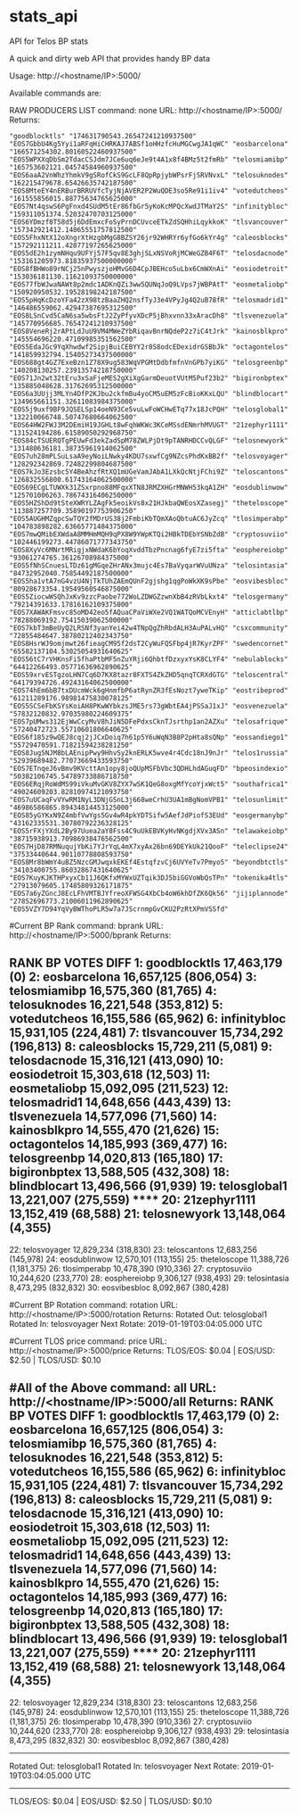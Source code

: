 # stats_api
API for Telos BP stats

A quick and dirty web API that provides handy BP data

Usage:  http://<hostname/IP>:5000/<command>

Available commands are:

RAW PRODUCERS LIST
command: none
URL:  http://<hostname/IP>:5000/
Returns:

    "goodblocktls" "174631790543.26547241210937500" "EOS7GbbU4Kg5Yyi1aRFqHiCHRKAJ7ABSf1oHHzfcHuMGCwgJA1qWC" "eosbarcelona" "166571254302.80160522460937500" "EOS5WPXXqDbSm2TdacCSJdm7JCe6uq6eJe9t4A1x8f4BMz5t2fmRb" "telosmiamibp" "165753602121.04574584960937500" "EOS6aaA2VnWhzYhmkV9gSRofCkS9GcLF8QpRpjybWPsrFjSRVNvxL" "telosuknodes" "162215479678.65426635742187500" "EOS8MteEY4nERBurBRRUVfcTyjNjAVER2P2WuQDE3so5Re91i1iv4" "votedutcheos" "161555856015.88775634765625000" "EOS7Nt4qswS6PgFnxd4SUdM5tEr86fbGr5yKoKcMPQcXwdJTMaY2S" "infinitybloc" "159311051374.52032470703125000" "EOS6YDmzf8T58d5j6DdEmxcFoSyPrnDCUvceETkZdSQHhiLqykkoK" "tlsvancouver" "157342921412.14065551757812500" "EOS5FhxNtX12oXngrXtHzgbMgG8BZSY26jr92WHRYr6yfGo6kYr4g" "caleosblocks" "157292111211.42877197265625000" "EOS5dE2h1zymNHqu9UFYj57F5qv8E3ghjSLxNSVoRjMCWeGZB4F6T" "telosdacnode" "153161205973.81835937500000000" "EOS8fBHWo89rNCj25nPwyszjoHMvG6D4CpJBEHco5uLbx6CmWXnAi" "eosiodetroit" "153036181130.11621093750000000" "EOS77fbWJwaNAWt8p2mdc1ADKnQZi3ww5QUNqJoQ9LVps7jWBPAtT" "eosmetaliobp" "150920950532.19528198242187500" "EOS5pHqKcDzoYFa42zX98tzBaaZHQ2nsfTyJ3e4VPyJg4Q2uB78fR" "telosmadrid1" "146486559062.42947387695312500" "EOS8LSnCvd5CaN6sa5wbsFtJ2ZyPfyvXDcP5jBhxvnn33xAracDh8" "tlsvenezuela" "145770956685.76547241210937500" "EOS8VeneRj2rAPtLdJuU9VM4MWeZYbRiqavBnrNQdeP2z7iC4tJrk" "kainosblkpro" "145554696220.47109985351562500" "EOS5EdaJGc9YqXhwdwf2SipjBuiCEBYY2r8S8odcEDexidrGSBbJk" "octagontelos" "141859932794.15405273437500000" "EOS688gt4GZ7ExeBzn1Z78X9ug583WqVPGMtDdbfmfnVnGPb7yiKG" "telosgreenbp" "140208130257.23913574218750000" "EOS71Jn2wt32tEru3xSaFjeMES2gXiXgGarmDeuotVUtM5Puf23b2" "bigironbptex" "135885048628.31762695312500000" "EOS6a3UUjj3MLYn4DfP2KJbu2ckfmBu4yoCM5uEM5zFcBioKKxLQU" "blindblocart" "134965661151.32611083984375000" "EOS5j9uxf9BF9JQSELSp14oeN93Ce5vuLwFoWCHwETq77x18JcPQH" "telosglobal1" "132210066748.50747680664062500" "EOS64HW2FWJ3M2DEmiH19JGHLt8wFqhWKWc3KCeMSsdENmrhMVUGT" "21zephyr1111" "131524194286.61589050292968750" "EOS84cTSUERQTgPEUwFd3ekZadSpM78ZWLPjDt9pTANRHDCCvQLGF" "telosnewyork" "131480636181.38735961914062500" "EOS7uh28mPLSuLsaA9eyNoiLNwky4KDU7sxwfCg9NZcsPhdKxBB2f" "telosvoyager" "128292342869.72482299804687500" "EOS7kJo3Ezsbc5Y4BeAhzfRtXQ1mUGeVamJAbA1LXkQcNtjFChi9Z" "teloscantons" "126832556800.61743164062500000" "EOS69ECgLTUWXk31ZSxrpno88MFqxXTN8JRMZXHGrMNWH53kqA1ZH" "eosdublinwow" "125701006263.78674316406250000" "EOS5HZShDd9tSteXWRYLZAgFk5eoikVs8x21HJkbaQWEosXZasegj" "theteloscope" "113887257709.35890197753906250" "EOS5AUGHMZqpcSwTQY2fMDrUS38j2FmbiKbTQmXAoQbtuAC6JyZcq" "tlosimperabp" "104783898282.63665771484375000" "EOS7mwQMibEXWdaA8MMHmMQH9qPX8W9YWpKTQi2HBkTDEbYSNbZdB" "cryptosuviio" "102446199273.44786071777343750" "EOS8XyVc6MNrtMRigjxNWdaK6bYoqXvddTbzPncnag6fyE7zi5fta" "eosphereiobp" "93061274765.36126708984375000" "EOS5fNhSCnuesLTDz61gMGqeZHrANx3mujc4Es7BaVyqarWVuUNza" "telosintasia" "84732952040.75854492187500000" "EOS5ha1vtA7nG4vzU4NjTkTUhZAEmQUnF2gjshg1qgPoWkXK9sPbe" "eosvibesbloc" "80928673354.19549560546875000" "EOS5ZiocwWSQhJxKv9zzcPaobe772WoLZDWGZzwnXbB4zRVbLkxt4" "telosgermany" "79214391633.17816162109375000" "EOS7XAWAKFmsvc85oMD42eo5fAQuaCPaViWXe2VQ1WATQoMCVEnyH" "atticlabtlbp" "78288069192.75415039062500000" "EOS7kbT3mBeUyQ2LRSNf3yanYei42w4TNpQgZhRbdALH3AuPALvHQ" "csxcommunity" "72855484647.38780212402343750" "EOS8HsrWJ9omjmwt26fieagCM95f2dsT2CyWuFQSFbp4jR7KyrZPF" "swedencornet" "65582137104.53025054931640625" "EOS56tC7rVHKnsFi5fhaPtbMF5nZuYRji6QhbtfDzxyxYsK8CLYF4" "nebulablocks" "64412266493.05771636962890625" "EOS59xrvESTgzoLHN7Cq6D7KX8tazr8FXTS4ZkZHD5qnqTCRXdGTG" "teloscentral" "64179394726.49243164062500000" "EOS74hEm6bB7txDUcmWck6gHnmfbP6atRynZR3fEsNozt7yweTKip" "eostribeprod" "61211289176.98981475830078125" "EOS5SCSeFbKSYsKoiAH8PKwWYbkzsJME5rs73gWbtEA4jPSSaJ1xJ" "eosvenezuela" "57832120832.97035980224609375" "EOS7pUMws312EjWwCcyMvV8hJiN5DFePdxsCknTJsrthp1an2AZXu" "telosafrique" "57240472723.55710601806640625" "EOS6f185z9wQEJ8cqj2jJCxDoiq7h61p5Y6uWqN3B8P2pHta8sQNp" "eossandiego1" "55729470591.71821594238281250" "EOS8Jug5NJM8bLAEnipPwy9HhvSy2knERLK5wve4r4Cdc18nJ9nJr" "telos1russia" "52939689482.77073669433593750" "EOS7ETnqeJ6vBmv9KVcttAn1opy8joQUpMSFbVbc3QDHLhdAGuqFD" "bpeosindexio" "50382106745.54789733886718750" "EOS6ERqjRoWdMS99iVkuMvGKV8ZYX7wSK1QeG8oxgMfYcoYjxWct5" "southafrica1" "49024609203.82810974121093750" "EOS7uUCaqFvVYwRM1NyL3DNjGSnL3j668weCrhU3UA1mBgNomVPB1" "telosunlimit" "46986586865.89434814453125000" "EOS85yGYKxN9Z4mbfVwYgs5Gv4wR4pkYDTSifw5AefJdPiofS3EUd" "eosgermanybp" "43162335531.30780792236328125" "EOS5rFXjYXdL2By97Uuea2aY8Fss4C9uUkEBVKyHvNKgdjXVx3ASn" "telawakeiobp" "38715938913.70986938476562500" "EOS7HjD87RMNuqujYbKi7YJrYqL4mX7xyAx26bn69DEYkUk21QooF" "teleclipse24" "37533440644.90110778808593750" "EOS8Mr8bWmY4uBZ5NzcGMJwqxkEKEf4EstqfzvCj6UVYeTv7Pmyo5" "beyondbtctls" "34103400755.86032867431640625" "EOS7KuyKJKTHPxyxCb11J6QKfxMYWxUZTqik3DJ5biGGVoWbQsTPn" "tokenika4tls" "27913079605.17485809326171875" "EOS7a6yZGncJ8EcLFhVMTBJYfreoXFWSG4XbCb4oW6khDfZK6Qk56" "jijiplannode" "27852696773.21006011962890625" "EOS5VZY7D94YqVyBWThoPLR5w7a7JScrnmpGvCKU2PzRtXPmVSSfd"

#Current BP Rank
command: bprank
URL:  http://<hostname/IP>:5000/bprank
Returns:

RANK BP VOTES DIFF
1: goodblocktls 17,463,179 (0)
2: eosbarcelona 16,657,125 (806,054)
3: telosmiamibp 16,575,360 (81,765)
4: telosuknodes 16,221,548 (353,812)
5: votedutcheos 16,155,586 (65,962)
6: infinitybloc 15,931,105 (224,481)
7: tlsvancouver 15,734,292 (196,813)
8: caleosblocks 15,729,211 (5,081)
9: telosdacnode 15,316,121 (413,090)
10: eosiodetroit 15,303,618 (12,503)
11: eosmetaliobp 15,092,095 (211,523)
12: telosmadrid1 14,648,656 (443,439)
13: tlsvenezuela 14,577,096 (71,560)
14: kainosblkpro 14,555,470 (21,626)
15: octagontelos 14,185,993 (369,477)
16: telosgreenbp 14,020,813 (165,180)
17: bigironbptex 13,588,505 (432,308)
18: blindblocart 13,496,566 (91,939)
19: telosglobal1 13,221,007 (275,559) ****
20: 21zephyr1111 13,152,419 (68,588)
21: telosnewyork 13,148,064 (4,355)
-------------------------
22: telosvoyager 12,829,234 (318,830)
23: teloscantons 12,683,256 (145,978)
24: eosdublinwow 12,570,101 (113,155)
25: theteloscope 11,388,726 (1,181,375)
26: tlosimperabp 10,478,390 (910,336)
27: cryptosuviio 10,244,620 (233,770)
28: eosphereiobp 9,306,127 (938,493)
29: telosintasia 8,473,295 (832,832)
30: eosvibesbloc 8,092,867 (380,428)

#Current BP Rotation
command: rotation
URL:  http://<hostname/IP>:5000/rotation
Returns:
Rotated Out: telosglobal1
Rotated In: telosvoyager
Next Rotate: 2019-01-19T03:04:05.000 UTC

#Current TLOS price
command: price
URL:  http://<hostname/IP>:5000/price
Returns:
TLOS/EOS: $0.04 | EOS/USD: $2.50 | TLOS/USD: $0.10

#All of the Above
command: all
URL:  http://<hostname/IP>:5000/all
Returns:
RANK BP VOTES DIFF
1: goodblocktls 17,463,179 (0)
2: eosbarcelona 16,657,125 (806,054)
3: telosmiamibp 16,575,360 (81,765)
4: telosuknodes 16,221,548 (353,812)
5: votedutcheos 16,155,586 (65,962)
6: infinitybloc 15,931,105 (224,481)
7: tlsvancouver 15,734,292 (196,813)
8: caleosblocks 15,729,211 (5,081)
9: telosdacnode 15,316,121 (413,090)
10: eosiodetroit 15,303,618 (12,503)
11: eosmetaliobp 15,092,095 (211,523)
12: telosmadrid1 14,648,656 (443,439)
13: tlsvenezuela 14,577,096 (71,560)
14: kainosblkpro 14,555,470 (21,626)
15: octagontelos 14,185,993 (369,477)
16: telosgreenbp 14,020,813 (165,180)
17: bigironbptex 13,588,505 (432,308)
18: blindblocart 13,496,566 (91,939)
19: telosglobal1 13,221,007 (275,559) ****
20: 21zephyr1111 13,152,419 (68,588)
21: telosnewyork 13,148,064 (4,355)
-------------------------
22: telosvoyager 12,829,234 (318,830)
23: teloscantons 12,683,256 (145,978)
24: eosdublinwow 12,570,101 (113,155)
25: theteloscope 11,388,726 (1,181,375)
26: tlosimperabp 10,478,390 (910,336)
27: cryptosuviio 10,244,620 (233,770)
28: eosphereiobp 9,306,127 (938,493)
29: telosintasia 8,473,295 (832,832)
30: eosvibesbloc 8,092,867 (380,428)

-----------------------
Rotated Out: telosglobal1
Rotated In: telosvoyager
Next Rotate: 2019-01-19T03:04:05.000 UTC

------------------------
TLOS/EOS: $0.04 | EOS/USD: $2.50 | TLOS/USD: $0.10
<!--stackedit_data:
eyJoaXN0b3J5IjpbLTE0NDk0MzU3NjldfQ==
-->